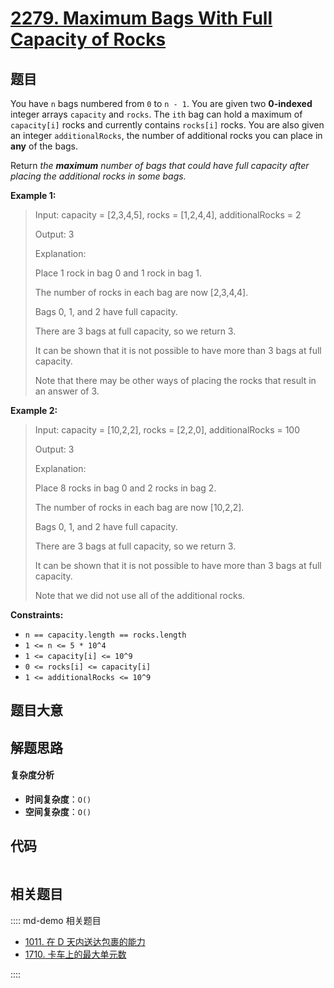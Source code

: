 # [2279. Maximum Bags With Full Capacity of Rocks](https://leetcode.com/problems/maximum-bags-with-full-capacity-of-rocks/)

## 题目

You have `n` bags numbered from `0` to `n - 1`. You are given two
**0-indexed** integer arrays `capacity` and `rocks`. The `ith` bag can hold a
maximum of `capacity[i]` rocks and currently contains `rocks[i]` rocks. You
are also given an integer `additionalRocks`, the number of additional rocks
you can place in **any** of the bags.

Return _the **maximum** number of bags that could have full capacity after
placing the additional rocks in some bags._

**Example 1:**

> Input: capacity = [2,3,4,5], rocks = [1,2,4,4], additionalRocks = 2
>
> Output: 3
>
> Explanation:
>
> Place 1 rock in bag 0 and 1 rock in bag 1.
>
> The number of rocks in each bag are now [2,3,4,4].
>
> Bags 0, 1, and 2 have full capacity.
>
> There are 3 bags at full capacity, so we return 3.
>
> It can be shown that it is not possible to have more than 3 bags at full capacity.
>
> Note that there may be other ways of placing the rocks that result in an answer of 3.

**Example 2:**

> Input: capacity = [10,2,2], rocks = [2,2,0], additionalRocks = 100
>
> Output: 3
>
> Explanation:
>
> Place 8 rocks in bag 0 and 2 rocks in bag 2.
>
> The number of rocks in each bag are now [10,2,2].
>
> Bags 0, 1, and 2 have full capacity.
>
> There are 3 bags at full capacity, so we return 3.
>
> It can be shown that it is not possible to have more than 3 bags at full capacity.
>
> Note that we did not use all of the additional rocks.

**Constraints:**

- `n == capacity.length == rocks.length`
- `1 <= n <= 5 * 10^4`
- `1 <= capacity[i] <= 10^9`
- `0 <= rocks[i] <= capacity[i]`
- `1 <= additionalRocks <= 10^9`

## 题目大意

## 解题思路

#### 复杂度分析

- **时间复杂度**：`O()`
- **空间复杂度**：`O()`

## 代码

```javascript

```

## 相关题目

:::: md-demo 相关题目

- [1011. 在 D 天内送达包裹的能力](https://leetcode.com/problems/capacity-to-ship-packages-within-d-days)
- [1710. 卡车上的最大单元数](https://leetcode.com/problems/maximum-units-on-a-truck)

::::
